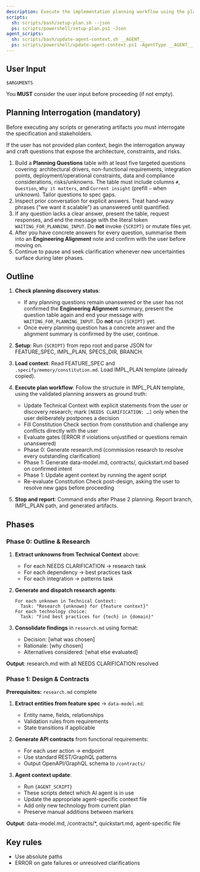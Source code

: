 ```yaml
---
description: Execute the implementation planning workflow using the plan template to generate design artifacts.
scripts:
  sh: scripts/bash/setup-plan.sh --json
  ps: scripts/powershell/setup-plan.ps1 -Json
agent_scripts:
  sh: scripts/bash/update-agent-context.sh __AGENT__
  ps: scripts/powershell/update-agent-context.ps1 -AgentType __AGENT__
---
```


## User Input

```text
$ARGUMENTS
```

You **MUST** consider the user input before proceeding (if not empty).

## Planning Interrogation (mandatory)

Before executing any scripts or generating artifacts you must interrogate the specification and stakeholders.

If the user has not provided plan context, begin the interrogation anyway and craft questions that expose the architecture, constraints, and risks.

1. Build a **Planning Questions** table with at least five targeted questions covering: architectural drivers, non-functional requirements, integration points, deployment/operational constraints, data and compliance considerations, risks/unknowns. The table must include columns `#`, `Question`, `Why it matters`, and `Current insight` (prefill `—` when unknown). Tailor questions to spec gaps.
2. Inspect prior conversation for explicit answers. Treat hand-wavy phrases ("we want it scalable") as unanswered until quantified.
3. If any question lacks a clear answer, present the table, request responses, and end the message with the literal token `WAITING_FOR_PLANNING_INPUT`. Do **not** invoke `{SCRIPT}` or mutate files yet.
4. After you have concrete answers for every question, summarise them into an **Engineering Alignment** note and confirm with the user before moving on.
5. Continue to pause and seek clarification whenever new uncertainties surface during later phases.

## Outline

1. **Check planning discovery status**:
   - If any planning questions remain unanswered or the user has not confirmed the **Engineering Alignment** summary, present the question table again and end your message with `WAITING_FOR_PLANNING_INPUT`. Do **not** run `{SCRIPT}` yet.
   - Once every planning question has a concrete answer and the alignment summary is confirmed by the user, continue.

2. **Setup**: Run `{SCRIPT}` from repo root and parse JSON for FEATURE_SPEC, IMPL_PLAN, SPECS_DIR, BRANCH.

3. **Load context**: Read FEATURE_SPEC and `.specify/memory/constitution.md`. Load IMPL_PLAN template (already copied).

4. **Execute plan workflow**: Follow the structure in IMPL_PLAN template, using the validated planning answers as ground truth:
   - Update Technical Context with explicit statements from the user or discovery research; mark `[NEEDS CLARIFICATION: …]` only when the user deliberately postpones a decision
   - Fill Constitution Check section from constitution and challenge any conflicts directly with the user
   - Evaluate gates (ERROR if violations unjustified or questions remain unanswered)
   - Phase 0: Generate research.md (commission research to resolve every outstanding clarification)
   - Phase 1: Generate data-model.md, contracts/, quickstart.md based on confirmed intent
   - Phase 1: Update agent context by running the agent script
   - Re-evaluate Constitution Check post-design, asking the user to resolve new gaps before proceeding

5. **Stop and report**: Command ends after Phase 2 planning. Report branch, IMPL_PLAN path, and generated artifacts.

## Phases

### Phase 0: Outline & Research

1. **Extract unknowns from Technical Context** above:
   - For each NEEDS CLARIFICATION → research task
   - For each dependency → best practices task
   - For each integration → patterns task

2. **Generate and dispatch research agents**:
   ```
   For each unknown in Technical Context:
     Task: "Research {unknown} for {feature context}"
   For each technology choice:
     Task: "Find best practices for {tech} in {domain}"
   ```

3. **Consolidate findings** in `research.md` using format:
   - Decision: [what was chosen]
   - Rationale: [why chosen]
   - Alternatives considered: [what else evaluated]

**Output**: research.md with all NEEDS CLARIFICATION resolved

### Phase 1: Design & Contracts

**Prerequisites:** `research.md` complete

1. **Extract entities from feature spec** → `data-model.md`:
   - Entity name, fields, relationships
   - Validation rules from requirements
   - State transitions if applicable

2. **Generate API contracts** from functional requirements:
   - For each user action → endpoint
   - Use standard REST/GraphQL patterns
   - Output OpenAPI/GraphQL schema to `/contracts/`

3. **Agent context update**:
   - Run `{AGENT_SCRIPT}`
   - These scripts detect which AI agent is in use
   - Update the appropriate agent-specific context file
   - Add only new technology from current plan
   - Preserve manual additions between markers

**Output**: data-model.md, /contracts/*, quickstart.md, agent-specific file

## Key rules

- Use absolute paths
- ERROR on gate failures or unresolved clarifications
